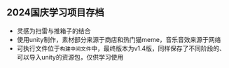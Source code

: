 ## 2024国庆学习项目存档
- 灵感为扫雷与推箱子的结合
- 使用unity制作，素材部分来源于商店和热门猫meme，音乐音效来源于网络
- 可执行文件位于`构建中间文件`中，最终版本为v1.4版，同样保存了不同阶段的、可以导入unity的资源包，仅供学习使用
